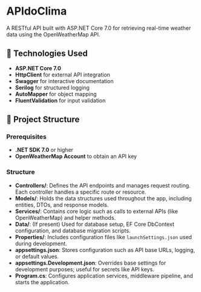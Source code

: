 # APIdoClima

A RESTful API built with ASP.NET Core 7.0 for retrieving real-time weather data using the OpenWeatherMap API.

## 🔧 Technologies Used

- **ASP.NET Core 7.0**
- **HttpClient** for external API integration
- **Swagger** for interactive documentation
- **Serilog** for structured logging
- **AutoMapper** for object mapping
- **FluentValidation** for input validation

## 🚀 Project Structure

### Prerequisites

- **.NET SDK 7.0** or higher
- **OpenWeatherMap Account** to obtain an API key

### Structure

- **Controllers/**: Defines the API endpoints and manages request routing. Each controller handles a specific route or resource.
- **Models/**: Holds the data structures used throughout the app, including entities, DTOs, and response models.
- **Services/**: Contains core logic such as calls to external APIs (like OpenWeatherMap) and helper methods.
- **Data/**: (If present) Used for database setup, EF Core DbContext configuration, and database migration scripts.
- **Properties/**: Includes configuration files like `launchSettings.json` used during development.
- **appsettings.json**: Stores configuration such as API base URLs, logging, or default values.
- **appsettings.Development.json**: Overrides base settings for development purposes; useful for secrets like API keys.
- **Program.cs**: Configures application services, middleware pipeline, and starts the application.
